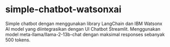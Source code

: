 # simple-chatbot-watsonxai
Simple chatbot dengan menggunakan library LangChain dan IBM Watsonx AI model yang diintegrasikan dengan UI Chatbot Streamlit. Menggunakan model meta-llama/llama-2-13b-chat dengan maksimal responses sebanyak 500 tokens.
